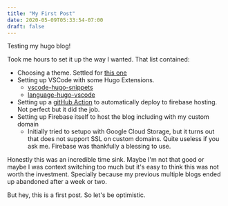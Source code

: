 ```yaml
---
title: "My First Post"
date: 2020-05-09T05:33:54-07:00
draft: false
---
```


Testing my hugo blog!

Took me hours to set it up the way I wanted. That list contained:

 - Choosing a theme. Settled for [this one](https://themes.gohugo.io/hugo-coder/)
 - Setting up VSCode with some Hugo Extensions.
    - [vscode-hugo-snippets](https://github.com/fivethree-team/vscode-hugo-snippets)
    - [language-hugo-vscode](https://github.com/theNewDynamic/language-hugo-vscode)
 - Setting up a [gitHub Action](https://github.com/eduardocereto/blog/blob/e1c7a5b8cec288f6c382acc24a6b21a67e4bff1c/.github/workflows/ci.yml) to automatically deploy to firebase hosting. Not perfect but it did the job.
 - Setting up Firebase itself to host the blog including with my custom domain
    - Initially tried to setupo with Google Cloud Storage, but it turns out that does not support SSL on custom domains. Quite useless if you ask me. Firebase was thankfully a blessing to use.

Honestly this was an incredible time sink. Maybe I'm not that good or maybe I was context switching too much
but it's easy to think this was not worth the investment. Specially because my previous multiple blogs ended up abandoned
after a week or two. 

But hey, this is a first post. So let's be optimistic. 